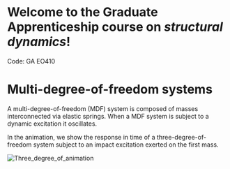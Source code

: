 # Welcome to the Graduate Apprenticeship course on *structural dynamics*!

Code: GA EO410

# Multi-degree-of-freedom systems

A multi-degree-of-freedom (MDF) system is composed of masses interconnected via elastic springs. When a MDF system is subject to a dynamic excitation it oscillates. 

In the animation, we show the response in time of a three-degree-of-freedom system subject to an impact excitation exerted on the first mass. 

![Three_degree_of_animation](3dof_anim.gif)


